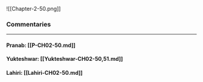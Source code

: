 ![[Chapter-2-50.png]]

### Commentaries

---

#### Pranab: [[P-CH02-50.md]]

#### Yukteshwar: [[Yukteshwar-CH02-50,51.md]]

#### Lahiri: [[Lahiri-CH02-50.md]]
